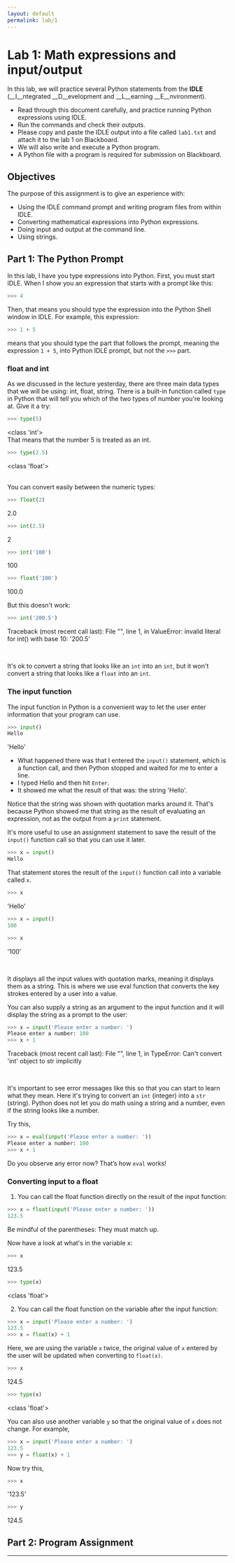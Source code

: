```yaml
---
layout: default
permalink: lab/1
---
```


# Lab 1: Math expressions and input/output 

In this lab, we will practice several Python statements from the __IDLE__ (__I__ntegrated __D__evelopment and __L__earning __E__nvironment).

* Read through this document carefully, and practice running Python expressions using IDLE. 
* Run the commands and check their outputs. 
* Please copy and paste the IDLE output into a file called `lab1.txt` and attach it to the lab 1 on Blackboard.
* We will also write and execute a Python program. 
* A Python file with a program is required for submission on Blackboard.


## Objectives

The purpose of this assignment is to give an experience with:
* Using the IDLE command prompt and writing program files from within IDLE.
* Converting mathematical expressions into Python expressions.
* Doing input and output at the command line.
* Using strings.

## Part 1: The Python Prompt

In this lab, I have you type expressions into Python. First, you must start IDLE. When I show you an expression that starts with a prompt like this:
```python
>>> 4
```
Then, that means you should type the expression into the Python Shell window in IDLE.
For example, this expression:
```python
>>> 1 + 5
```
means that you should type the part that follows the prompt, meaning the expression `1 + 5`, into Python IDLE prompt, but not the `>>>` part.


### float and int

As we discussed in the lecture yesterday, there are three main data types that we will be using: int, float, string. There is a built-in function called `type` in Python that will tell you which of the two types of number you're looking at. Give it a try:
```python
>>> type(5)
```

<class 'int'>
<br />That means that the number 5 is treated as an int.


```python
>>> type(2.5)
```

<class 'float'>

<br />
You can convert easily between the numeric types:

```python
>>> float(2)
```
2.0

```python
>>> int(2.5)
```
2

```python
>>> int('100')
```
100

```python
>>> float('100')
```
100.0

But this doesn't work:
```python
>>> int('200.5')
```

Traceback (most recent call last):
File "<stdin>", line 1, in <module>
ValueError: invalid literal for int() with base 10: '200.5'

<br />

It's ok to convert a string that looks like an `int` into an `int`, but it won't convert a string that looks like a `float` into an `int`.


### The input function

The input function in Python is a convenient way to let the user enter information
that your program can use. 

```python
>>> input()
Hello
```
'Hello'


* What happened there was that I entered the `input()` statement, which is a function call, and then Python stopped and waited for me to enter a line. 
* I typed Hello and then hit `Enter`.
* It showed me what the result of that was: the string 'Hello'.

Notice that the string was shown with quotation marks around it. That's because Python showed me that string as the result of evaluating an expression, not as the output from a `print` statement.

It's more useful to use an assignment statement to save the result of the `input()` function
call so that you can use it later.

```python
>>> x = input()
Hello
```

That statement stores the result of the `input()` function call into a variable called `x`. 

```python
>>> x
```
'Hello'

```python
>>> x = input()
100
```

```python
>>> x
```
'100'

<br />

It displays all the input values with quotation marks, meaning it displays them as a string.
This is where we use eval function that converts the key strokes entered by a user into a value.

You can also supply a string as an argument to the input function and it will display the string as a prompt to the user:
```python
>>> x = input('Please enter a number: ')
Please enter a number: 100
>>> x + 1
```
Traceback (most recent call last):
File "<stdin>", line 1, in <module>
TypeError: Can't convert 'int' object to str implicitly

<br />

It's important to see error messages like this so that you can start to learn what they mean.
Here it's trying to convert an `int` (integer) into a `str` (string). Python does not let you do math using a string and a number, even if the string looks like a number.

Try this,

```python
>>> x = eval(input('Please enter a number: '))
Please enter a number: 100
>>> x + 1
```

Do you observe any error now? That’s how `eval` works! 


### Converting input to a float

1. You can call the float function directly on the result of the input function:

```python
>>> x = float(input('Please enter a number: '))
123.5
```

Be mindful of the parentheses: They must match up.

Now have a look at what's in the variable x:

```python
>>> x
```
123.5

```python
>>> type(x)
```
<class 'float'>


2. You can call the float function on the variable after the input function:

```python
>>> x = input('Please enter a number: ')
123.5
>>> x = float(x) + 1
```

Here, we are using the variable `x` twice, the original value of `x` entered by the user will be updated when converting to `float(x)`.

```python
>>> x
```
124.5

```python
>>> type(x)
```
<class 'float'>

You can also use another variable `y` so that the original value of `x` does not change. For example,

```python
>>> x = input('Please enter a number: ')
123.5
>>> y = float(x) + 1
```

Now try this,
```python
>>> x
```
'123.5'

```python
>>> y
```
124.5


## Part 2: Program Assignment











---